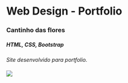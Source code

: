 # Web Design - Portfolio
### Cantinho das flores
##### HTML, CSS, Bootstrap
*Site desenvolvido para portfolio.*
####
####
![](https://github.com/jenifferazevedo/catinho-das-flores/blob/master/img/cantinho-das-flores.png)

